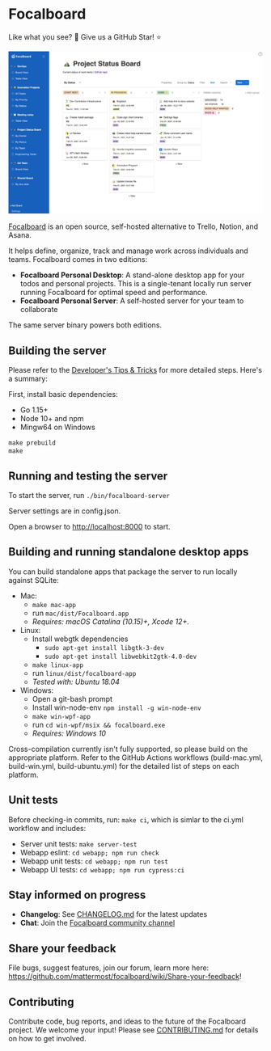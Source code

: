 # Focalboard

Like what you see? :eyes: Give us a GitHub Star! :star:

[![Focalboard](website/site/static/img/hero.jpg)](https://www.focalboard.com)

[Focalboard](https://www.focalboard.com) is an open source, self-hosted alternative to Trello, Notion, and Asana. 

It helps define, organize, track and manage work across individuals and teams. Focalboard comes in two editions:

* **Focalboard Personal Desktop**: A stand-alone desktop app for your todos and personal projects. This is a single-tenant locally run server running Focalboard for optimal speed and performance. 
* **Focalboard Personal Server**: A self-hosted server for your team to collaborate

The same server binary powers both editions.

## Building the server

Please refer to the [Developer's Tips & Tricks](https://www.focalboard.com/contribute/getting-started/dev-tips/) for more detailed steps. Here's a summary:

First, install basic dependencies:
* Go 1.15+
* Node 10+ and npm
* Mingw64 on Windows

```
make prebuild
make
```

## Running and testing the server

To start the server, run `./bin/focalboard-server`

Server settings are in config.json.

Open a browser to [http://localhost:8000](http://localhost:8000) to start.

## Building and running standalone desktop apps

You can build standalone apps that package the server to run locally against SQLite:

* Mac:
    * `make mac-app`
    * run `mac/dist/Focalboard.app`
    * *Requires: macOS Catalina (10.15)+, Xcode 12+.*
* Linux:
    * Install webgtk dependencies
        * `sudo apt-get install libgtk-3-dev`
        * `sudo apt-get install libwebkit2gtk-4.0-dev`
    * `make linux-app`
    * run `linux/dist/focalboard-app`
    * *Tested with: Ubuntu 18.04*
* Windows:
    * Open a git-bash prompt
    * Install win-node-env `npm install -g win-node-env`
    * `make win-wpf-app`
    * run `cd win-wpf/msix && focalboard.exe`
    * *Requires: Windows 10*

Cross-compilation currently isn't fully supported, so please build on the appropriate platform. Refer to the GitHub Actions workflows (build-mac.yml, build-win.yml, build-ubuntu.yml) for the detailed list of steps on each platform.

## Unit tests

Before checking-in commits, run: `make ci`, which is simlar to the ci.yml workflow and includes:
* Server unit tests: `make server-test`
* Webapp eslint: `cd webapp; npm run check`
* Webapp unit tests: `cd webapp; npm run test`
* Webapp UI tests: `cd webapp; npm run cypress:ci`

## Stay informed on progress

* **Changelog**: See [CHANGELOG.md](CHANGELOG.md) for the latest updates
* **Chat**: Join the [Focalboard community channel](https://community.mattermost.com/core/channels/focalboard)

## Share your feedback 

File bugs, suggest features, join our forum, learn more here: https://github.com/mattermost/focalboard/wiki/Share-your-feedback!

## Contributing

Contribute code, bug reports, and ideas to the future of the Focalboard project. We welcome your input! Please see [CONTRIBUTING.md](CONTRIBUTING.md) for details on how to get involved.
